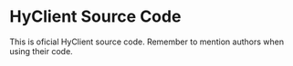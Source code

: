 # HyClient Source Code
This is oficial HyClient source code.
Remember to mention authors when using their code.
